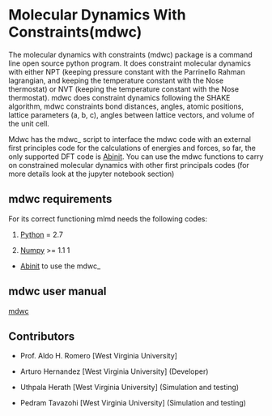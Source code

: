 Molecular Dynamics With Constraints(mdwc)
==========================================

The molecular dynamics with constraints (mdwc) package is a command line open source python program. It does constraint molecular dynamics with either NPT (keeping pressure constant with the Parrinello Rahman lagrangian, and keeping the temperature constant with the Nose thermostat) or NVT (keeping the temperature constant with the Nose thermostat). mdwc does constraint dynamics following the SHAKE algorithm, mdwc constraints bond distances, angles, atomic positions, lattice parameters (a, b, c), angles between lattice vectors, and volume of the unit cell.

Mdwc has the mdwc_ script to interface the mdwc code with an external first principles code for the calculations of energies and forces, so far, the only supported DFT code is [Abinit](https://www.abinit.org/). You can use the mdwc functions to carry on constrained molecular dynamics with other first principals codes (for more details look at the jupyter notebook section)


mdwc requirements
-----------------
For its correct functioning mlmd needs the following codes:

1. [Python](https://www.python.org/download/releases/2.7/ "Python") = 2.7

2. [Numpy](http://www.numpy.org/ "Numpy") >= 1.1 1

* [Abinit](https://www.abinit.org/) to use the mdwc_

mdwc user manual
----------------
[mdwc](https://molecular-dynamics-with-constraints.github.io/)

Contributors
------------
* Prof. Aldo H. Romero [West Virginia University] 

* Arturo Hernandez [West Virginia University] (Developer)

* Uthpala Herath   [West Virginia University] (Simulation and testing) 

* Pedram Tavazohi  [West Virginia University] (Simulation and testing)
